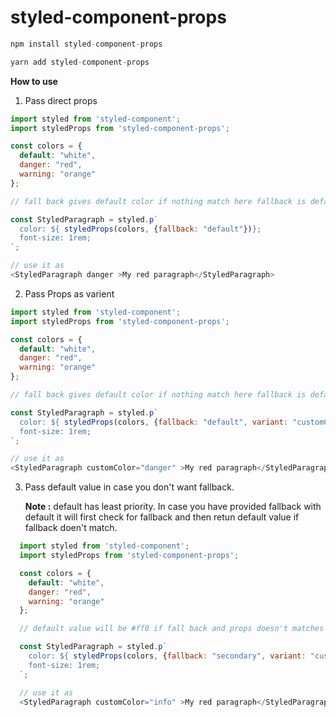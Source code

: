 # styled-component-props

```javascript
npm install styled-component-props
```

```javascript
yarn add styled-component-props
```

**How to use**

1. Pass direct props

  ```javascript
  import styled from 'styled-component';
  import styledProps from 'styled-component-props';

  const colors = {
    default: "white",
    danger: "red",
    warning: "orange"
  };

  // fall back gives default color if nothing match here fallback is default means it will provide white colors.

  const StyledParagraph = styled.p`
    color: ${ styledProps(colors, {fallback: "default"})};
    font-size: 1rem;
  `;

  // use it as
  <StyledParagraph danger >My red paragraph</StyledParagraph>

  ```
2. Pass Props as varient

  ```javascript
  import styled from 'styled-component';
  import styledProps from 'styled-component-props';

  const colors = {
    default: "white",
    danger: "red",
    warning: "orange"
  };

  // fall back gives default color if nothing match here fallback is default means it will provide white colors.

  const StyledParagraph = styled.p`
    color: ${ styledProps(colors, {fallback: "default", variant: "customColor"  })};
    font-size: 1rem;
  `;

  // use it as
  <StyledParagraph customColor="danger" >My red paragraph</StyledParagraph>

```

3. Pass default value in case you don't want fallback.

    **Note :** default has least priority. In case you have provided fallback with default it will first check for fallback and then retun default value if fallback doen't match.

```javascript
  import styled from 'styled-component';
  import styledProps from 'styled-component-props';

  const colors = {
    default: "white",
    danger: "red",
    warning: "orange"
  };

  // default value will be #ff0 if fall back and props doesn't matches with any of the colors property.

  const StyledParagraph = styled.p`
    color: ${ styledProps(colors, {fallback: "secondary", variant: "customColor", default: "#ff0" })};
    font-size: 1rem;
  `;

  // use it as
  <StyledParagraph customColor="info" >My red paragraph</StyledParagraph>
```